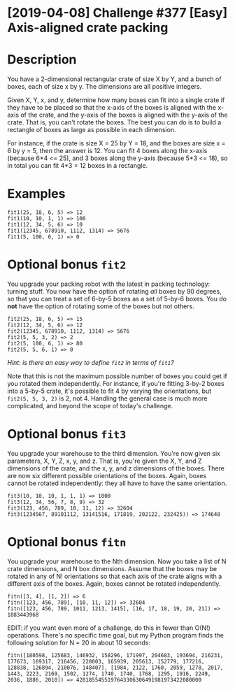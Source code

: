 # [2019-04-08] Challenge #377 [Easy] Axis-aligned crate packing
# Description

You have a 2-dimensional rectangular crate of size X by Y, and a bunch of boxes, each of size x by y. The dimensions are all positive integers.

Given X, Y, x, and y, determine how many boxes can fit into a single crate if they have to be placed so that the x-axis of the boxes is aligned with the x-axis of the crate, and the y-axis of the boxes is aligned with the y-axis of the crate. That is, you can't rotate the boxes. The best you can do is to build a rectangle of boxes as large as possible in each dimension.

For instance, if the crate is size X = 25 by Y = 18, and the boxes are size x = 6 by y = 5, then the answer is 12. You can fit 4 boxes along the x-axis (because 6\*4 <= 25), and 3 boxes along the y-axis (because 5\*3 <= 18), so in total you can fit 4*3 = 12 boxes in a rectangle.

# Examples

    fit1(25, 18, 6, 5) => 12
    fit1(10, 10, 1, 1) => 100
    fit1(12, 34, 5, 6) => 10
    fit1(12345, 678910, 1112, 1314) => 5676
    fit1(5, 100, 6, 1) => 0

# Optional bonus `fit2`

You upgrade your packing robot with the latest in packing technology: turning stuff. You now have the option of rotating *all* boxes by 90 degrees, so that you can treat a set of 6-by-5 boxes as a set of 5-by-6 boxes. You do **not** have the option of rotating some of the boxes but not others.

    fit2(25, 18, 6, 5) => 15
    fit2(12, 34, 5, 6) => 12
    fit2(12345, 678910, 1112, 1314) => 5676
    fit2(5, 5, 3, 2) => 2
    fit2(5, 100, 6, 1) => 80
    fit2(5, 5, 6, 1) => 0

*Hint: is there an easy way to define `fit2` in terms of `fit1`?*

Note that this is not the maximum possible number of boxes you could get if you rotated them independently. For instance, if you're fitting 3-by-2 boxes into a 5-by-5 crate, it's possible to fit 4 by varying the orientations, but `fit2(5, 5, 3, 2)` is 2, not 4. Handling the general case is much more complicated, and beyond the scope of today's challenge.

# Optional bonus `fit3`

You upgrade your warehouse to the third dimension. You're now given six parameters, X, Y, Z, x, y, and z. That is, you're given the X, Y, and Z dimensions of the crate, and the x, y, and z dimensions of the boxes. There are now six different possible orientations of the boxes. Again, boxes cannot be rotated independently: they all have to have the same orientation.

    fit3(10, 10, 10, 1, 1, 1) => 1000
    fit3(12, 34, 56, 7, 8, 9) => 32
    fit3(123, 456, 789, 10, 11, 12) => 32604
    fit3(1234567, 89101112, 13141516, 171819, 202122, 232425)) => 174648

# Optional bonus `fitn`

You upgrade your warehouse to the Nth dimension. Now you take a list of N crate dimensions, and N box dimensions. Assume that the boxes may be rotated in any of N! orientations so that each axis of the crate aligns with a different axis of the boxes. Again, boxes cannot be rotated independently.

    fitn([3, 4], [1, 2]) => 6
    fitn([123, 456, 789], [10, 11, 12]) => 32604
    fitn([123, 456, 789, 1011, 1213, 1415], [16, 17, 18, 19, 20, 21]) => 1883443968

EDIT: if you want even more of a challenge, do this in fewer than O(N!) operations. There's no specific time goal, but my Python program finds the following solution for N = 20 in about 10 seconds:

    fitn([180598, 125683, 146932, 158296, 171997, 204683, 193694, 216231, 177673, 169317, 216456, 220003, 165939, 205613, 152779, 177216, 128838, 126894, 210076, 148407], [1984, 2122, 1760, 2059, 1278, 2017, 1443, 2223, 2169, 1502, 1274, 1740, 1740, 1768, 1295, 1916, 2249, 2036, 1886, 2010]) => 4281855455197643306306491981973422080000